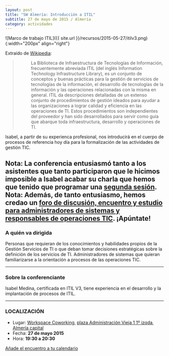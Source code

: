 ```yaml
---
layout: post
title: "SW Almería: Introducción a ITIL"
subtitle: 27 de mayo de 2015 / Almería
category: actividades
---
```


![Marco de trabajo ITIL]({{ site.url }}/recursos/2015-05-27/itilv3.png){:width="200px" align="right"}

Extraído de  [Wikipedia](https://es.wikipedia.org/wiki/Information_Technology_Infrastructure_Library):


<blockquote style="padding-left: 4em;">
La Biblioteca de Infraestructura de Tecnologías de Información, frecuentemente abreviada ITIL (del inglés Information Technology Infrastructure Library), es un conjunto de conceptos y buenas prácticas para la gestión de servicios de tecnologías de la información, el desarrollo de tecnologías de la información y las operaciones relacionadas con la misma en general. ITIL da descripciones detalladas de un extenso conjunto de procedimientos de gestión ideados para ayudar a las organizaciones a lograr calidad y eficiencia en las operaciones de TI. Estos procedimientos son independientes del proveedor y han sido desarrollados para servir como guía que abarque toda infraestructura, desarrollo y operaciones de TI.
</blockquote>


Isabel, a partir de su experienca profesional, nos introducirá en el cuerpo de procesos de referencia hoy día para la formalización de las actividades de gestión TIC.

**Nota:** La conferencia entusiasmó tanto a los asistentes que tanto participaron que le hicimos imposible a Isabel acabar su charla que hemos que tenido que programar una [segunda sesión](http://hacklabalmeria.net/actividades/2015/06/03/introduccion-itil.html).
**Nota:** Además, de tanto entusiasmo, hemos credao un [foro de discusión, encuentro y estudio para administradores de sistemas y responsables de operaciones TIC](http://foro.hacklabalmeria.net/c/sw-almeria/sysadmins). ¡Apúntate!
---

### A quién va dirigida

Personas que requieran de los conocimientos y habilidades propios de la
Gestión Servicios de TI o que deban tomar decisiones estratégicas sobre la
definición de los servicios de TI.  Administradores de sistemas que quieran
familiarizarse a la orientación a procesos de las operaciones TIC.

---

### Sobre la conferenciante


Isabel Medina, certificada en ITIL V3, tiene experiencia en el desarrollo y la implantación de procesos de ITIL.


---

### LOCALIZACIÓN

* Lugar: [Workspace Coworking](http://www.workspace.es), [plaza Administración Vieja 1 1º izqda, Almería capital](http://www.openstreetmap.org/node/3414938219)
* Fecha: **27 de mayo 2015**
* Hora: **19:30 a 20:30**

 [Añade el encuentro a tu calendario](https://www.google.com/calendar/event?eid=ZGM0cGZsM2VtdGx2bHJ2YjNxbXQwc3YwYXMgZW9odWFsNnNydnIybDRvcWExdWpldmFkOXNAZw)
